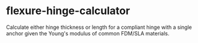 # flexure-hinge-calculator
Calculate either hinge thickness or length for a compliant hinge with a single anchor given the Young's modulus of common FDM/SLA materials.
